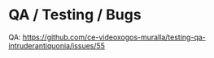 # QA / Testing / Bugs

QA: https://github.com/ce-videoxogos-muralla/testing-qa-intruderantiquonia/issues/55



